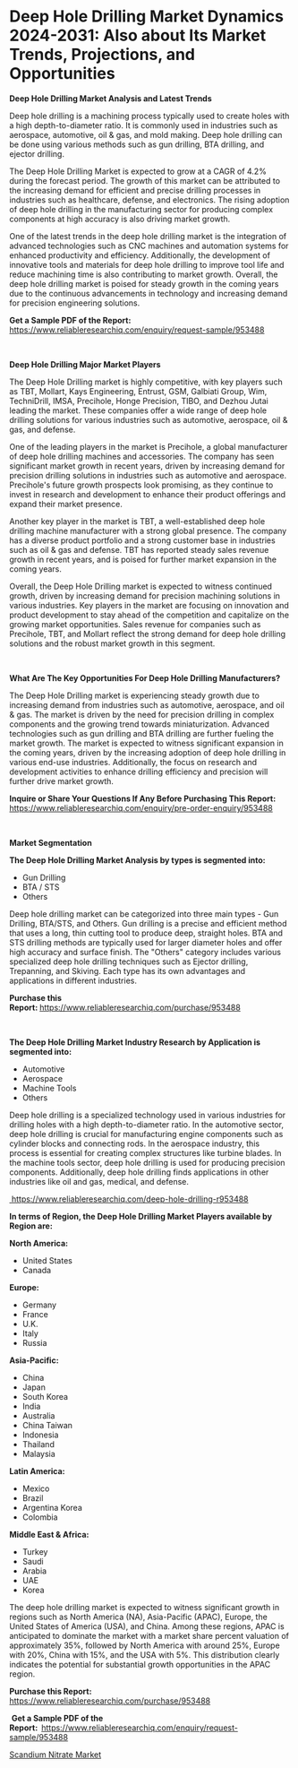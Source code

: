 <p><h1>Deep Hole Drilling Market Dynamics 2024-2031: Also about Its Market Trends, Projections, and Opportunities</h1></p><p><strong>Deep Hole Drilling Market Analysis and Latest Trends</strong></p>
<p><p>Deep hole drilling is a machining process typically used to create holes with a high depth-to-diameter ratio. It is commonly used in industries such as aerospace, automotive, oil & gas, and mold making. Deep hole drilling can be done using various methods such as gun drilling, BTA drilling, and ejector drilling.</p><p>The Deep Hole Drilling Market is expected to grow at a CAGR of 4.2% during the forecast period. The growth of this market can be attributed to the increasing demand for efficient and precise drilling processes in industries such as healthcare, defense, and electronics. The rising adoption of deep hole drilling in the manufacturing sector for producing complex components at high accuracy is also driving market growth.</p><p>One of the latest trends in the deep hole drilling market is the integration of advanced technologies such as CNC machines and automation systems for enhanced productivity and efficiency. Additionally, the development of innovative tools and materials for deep hole drilling to improve tool life and reduce machining time is also contributing to market growth. Overall, the deep hole drilling market is poised for steady growth in the coming years due to the continuous advancements in technology and increasing demand for precision engineering solutions.</p></p>
<p><strong>Get a Sample PDF of the Report:&nbsp;</strong> <a href="https://www.reliableresearchiq.com/enquiry/request-sample/953488">https://www.reliableresearchiq.com/enquiry/request-sample/953488</a></p>
<p>&nbsp;</p>
<p><strong>Deep Hole Drilling Major Market Players</strong></p>
<p><p>The Deep Hole Drilling market is highly competitive, with key players such as TBT, Mollart, Kays Engineering, Entrust, GSM, Galbiati Group, Wim, TechniDrill, IMSA, Precihole, Honge Precision, TIBO, and Dezhou Jutai leading the market. These companies offer a wide range of deep hole drilling solutions for various industries such as automotive, aerospace, oil & gas, and defense.</p><p>One of the leading players in the market is Precihole, a global manufacturer of deep hole drilling machines and accessories. The company has seen significant market growth in recent years, driven by increasing demand for precision drilling solutions in industries such as automotive and aerospace. Precihole's future growth prospects look promising, as they continue to invest in research and development to enhance their product offerings and expand their market presence.</p><p>Another key player in the market is TBT, a well-established deep hole drilling machine manufacturer with a strong global presence. The company has a diverse product portfolio and a strong customer base in industries such as oil & gas and defense. TBT has reported steady sales revenue growth in recent years, and is poised for further market expansion in the coming years.</p><p>Overall, the Deep Hole Drilling market is expected to witness continued growth, driven by increasing demand for precision machining solutions in various industries. Key players in the market are focusing on innovation and product development to stay ahead of the competition and capitalize on the growing market opportunities. Sales revenue for companies such as Precihole, TBT, and Mollart reflect the strong demand for deep hole drilling solutions and the robust market growth in this segment.</p></p>
<p>&nbsp;</p>
<p><strong>What Are The Key Opportunities For Deep Hole Drilling Manufacturers?</strong></p>
<p><p>The Deep Hole Drilling market is experiencing steady growth due to increasing demand from industries such as automotive, aerospace, and oil & gas. The market is driven by the need for precision drilling in complex components and the growing trend towards miniaturization. Advanced technologies such as gun drilling and BTA drilling are further fueling the market growth. The market is expected to witness significant expansion in the coming years, driven by the increasing adoption of deep hole drilling in various end-use industries. Additionally, the focus on research and development activities to enhance drilling efficiency and precision will further drive market growth.</p></p>
<p><strong>Inquire or Share Your Questions If Any Before Purchasing This Report:</strong> <a href="https://www.reliableresearchiq.com/enquiry/pre-order-enquiry/953488">https://www.reliableresearchiq.com/enquiry/pre-order-enquiry/953488</a></p>
<p>&nbsp;</p>
<p><strong>Market Segmentation</strong></p>
<p><strong>The Deep Hole Drilling Market Analysis by types is segmented into:</strong></p>
<p><ul><li>Gun Drilling</li><li>BTA / STS</li><li>Others</li></ul></p>
<p><p>Deep hole drilling market can be categorized into three main types - Gun Drilling, BTA/STS, and Others. Gun drilling is a precise and efficient method that uses a long, thin cutting tool to produce deep, straight holes. BTA and STS drilling methods are typically used for larger diameter holes and offer high accuracy and surface finish. The "Others" category includes various specialized deep hole drilling techniques such as Ejector drilling, Trepanning, and Skiving. Each type has its own advantages and applications in different industries.</p></p>
<p><strong>Purchase this Report:&nbsp;</strong><a href="https://www.reliableresearchiq.com/purchase/953488">https://www.reliableresearchiq.com/purchase/953488</a></p>
<p>&nbsp;</p>
<p><strong>The Deep Hole Drilling Market Industry Research by Application is segmented into:</strong></p>
<p><ul><li>Automotive</li><li>Aerospace</li><li>Machine Tools</li><li>Others</li></ul></p>
<p><p>Deep hole drilling is a specialized technology used in various industries for drilling holes with a high depth-to-diameter ratio. In the automotive sector, deep hole drilling is crucial for manufacturing engine components such as cylinder blocks and connecting rods. In the aerospace industry, this process is essential for creating complex structures like turbine blades. In the machine tools sector, deep hole drilling is used for producing precision components. Additionally, deep hole drilling finds applications in other industries like oil and gas, medical, and defense.</p></p>
<p><a href="https://www.reliableresearchiq.com/deep-hole-drilling-r953488">&nbsp;https://www.reliableresearchiq.com/deep-hole-drilling-r953488</a></p>
<p><strong>In terms of Region, the Deep Hole Drilling Market Players available by Region are:</strong></p>
<p>
    <p> <strong> North America: </strong>
        <ul>
            <li>United States</li>
            <li>Canada</li>
        </ul>
        </p> 
    <p> <strong> Europe: </strong>
        <ul>
            <li>Germany</li>
            <li>France</li>
            <li>U.K.</li>
            <li>Italy</li>
            <li>Russia</li>
        </ul>
        </p> 
    <p> <strong> Asia-Pacific: </strong>
        <ul>
            <li>China</li>
            <li>Japan</li>
            <li>South Korea</li>
            <li>India</li>
            <li>Australia</li>
            <li>China Taiwan</li>
            <li>Indonesia</li>
            <li>Thailand</li>
            <li>Malaysia</li>
        </ul>
        </p> 
    <p> <strong> Latin America: </strong>
        <ul>
            <li>Mexico</li>
            <li>Brazil</li>
            <li>Argentina Korea</li>
            <li>Colombia</li>
        </ul>
        </p> 
    <p> <strong> Middle East & Africa: </strong>
        <ul>
            <li>Turkey</li>
            <li>Saudi</li>
            <li>Arabia</li>
            <li>UAE</li>
            <li>Korea</li>
        </ul>
    </p>
    </p>
<p><p>The deep hole drilling market is expected to witness significant growth in regions such as North America (NA), Asia-Pacific (APAC), Europe, the United States of America (USA), and China. Among these regions, APAC is anticipated to dominate the market with a market share percent valuation of approximately 35%, followed by North America with around 25%, Europe with 20%, China with 15%, and the USA with 5%. This distribution clearly indicates the potential for substantial growth opportunities in the APAC region.</p></p>
<p><strong>Purchase this Report: </strong><a href="https://www.reliableresearchiq.com/purchase/953488">https://www.reliableresearchiq.com/purchase/953488</a></p>
<p>&nbsp;<strong>Get a Sample PDF of the Report:&nbsp;&nbsp;</strong><a href="https://www.reliableresearchiq.com/enquiry/request-sample/953488">https://www.reliableresearchiq.com/enquiry/request-sample/953488</a></p>
<p><strong></strong></p>
<p><p><a href="https://github.com/gikababa4/Market-Research-Report-List-1/blob/main/scandium-nitrate-market.md">Scandium Nitrate Market</a></p></p>